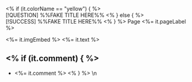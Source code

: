 <% if (it.colorName == "yellow") { %>  
[!QUESTION] %%FAKE TITLE HERE%%
<% } else { %>  
[!SUCCESS] %%FAKE TITLE HERE%%
<% } %> Page <%= it.pageLabel %>

<%= it.imgEmbed %>
<%= it.text %>

<% if (it.comment) { %>
---
* <%= it.comment %>
<% } %>
\n

